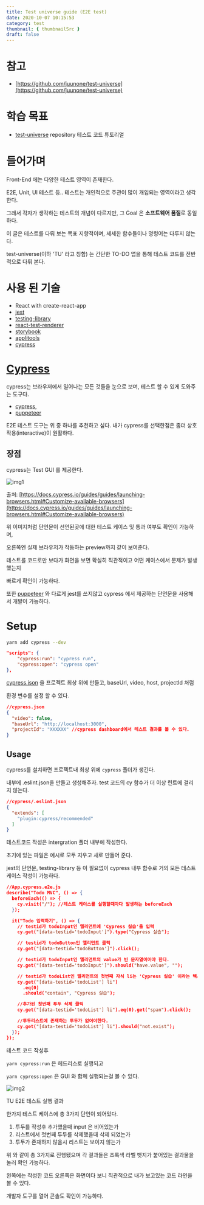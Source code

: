 ```yaml
---
title: Test universe guide (E2E test)
date: 2020-10-07 10:15:53
category: test
thumbnail: { thumbnailSrc }
draft: false
---
```


# 참고

- [https://github.com/juunone/test-universe](https://github.com/juunone/test-universe)

# 학습 목표

- [test-universe](https://github.com/juunone/test-universe) repository 테스트 코드 튜토리얼

# 들어가며

Front-End 에는 다양한 테스트 영역이 존재한다.

E2E, Unit, UI 테스트 등.. 테스트는 개인적으로 주관이 많이 개입되는 영역이라고 생각한다.

그래서 각자가 생각하는 테스트의 개념이 다르지만, 그 Goal 은 **소프트웨어 품질**로 동일하다.

이 글은 테스트를 다뤄 보는 목표 지향적이며, 세세한 함수들이나 명렁어는 다루지 않는다.

test-universe(이하 'TU' 라고 칭함) 는 간단한 TO-DO 앱을 통해 테스트 코드를 전반적으로 다뤄 본다.

# 사용 된 기술

- React with create-react-app
- [jest](https://jestjs.io/docs/en/snapshot-testing)
- [testing-library](https://testing-library.com/)
- [react-test-renderer](https://www.npmjs.com/package/react-test-renderer)
- [storybook](https://storybook.js.org/)
- [applitools](https://applitools.com/)
- [cypress](https://www.cypress.io/)

# [Cypress](https://docs.cypress.io/guides/getting-started/installing-cypress.html#Opening-Cypress)

cypress는 브라우저에서 일어나는 모든 것들을 눈으로 보며, 테스트 할 수 있게 도와주는 도구다.

- [cypress](https://docs.cypress.io/guides/getting-started/installing-cypress.html#Opening-Cypress),
- [puppeteer](https://github.com/puppeteer/puppeteer)

E2E 테스트 도구는 위 중 하나를 추천하고 싶다.
내가 cypress를 선택한점은 좀더 상호작용(interactive)이 원활하다.

## 장점

cypress는 Test GUI 를 제공한다.

![img1](./images/e2e/cypress-ex.png)

출처: [https://docs.cypress.io/guides/guides/launching-browsers.html#Customize-available-browsers](https://docs.cypress.io/guides/guides/launching-browsers.html#Customize-available-browsers)

위 이미지처럼 단언문이 선언된곳에 대한 테스트 케이스 및 통과 여부도 확인이 가능하며,

오른쪽엔 실제 브라우저가 작동하는 preview까지 같이 보여준다.

테스트를 코드로만 보다가 화면을 보면 확실히 직관적이고 어떤 케이스에서 문제가 발생했는지

빠르게 확인이 가능하다.

또한 [puppeteer](https://github.com/puppeteer/puppeteer) 와 다르게 jest를 쓰지않고 cypress 에서 제공하는 단언문을 사용해서 개발이 가능하다.

# Setup

```bash
yarn add cypress --dev
```

```json
"scripts": {
    "cypress:run": "cypress run",
    "cypress:open": "cypress open"
},
```

[cypress.json](https://docs.cypress.io/guides/guides/environment-variables.html#Option-2-cypress-env-json) 을 프로젝트 최상 위에 만들고, baseUrl, video, host, projectId 처럼

환경 변수를 설정 할 수 있다.

```json
//cypress.json
{
  "video": false,
  "baseUrl": "http://localhost:3000",
  "projectId": "XXXXXX" //cypress dashboard에서 테스트 결과를 볼 수 있다.
}
```

## Usage

cypress를 설치하면 프로젝트내 최상 위에  `cypress` 폴더가 생긴다.

내부에 .eslint.json을 만들고 생성해주자. test 코드의 cy 함수가 더 이상 린트에 걸리지 않는다.

```json
//cypress/.eslint.json
{
  "extends": [
    "plugin:cypress/recommended"
  ]
}
```

테스트코드 작성은 intergration 폴더 내부에 작성한다.

초기에 있는 파일은 예시로 모두 지우고 새로 만들어 준다.

jest의 단언문, testing-library 등 이 필요없이 cypress 내부 함수로 거의 모든 테스트 케이스 작성이 가능하다.

```json
//App.cypress.e2e.js
describe("Todo MVC", () => {
  beforeEach(() => {
    cy.visit("/"); //테스트 케이스를 실행할때마다 발생하는 beforeEach
  });

  it("Todo 입력하기", () => {
    // testid가 todoInput인 엘리먼트에 'Cypress 실습'을 입력
    cy.get("[data-testid='todoInput']").type("Cypress 실습");

    // testid가 todoButton인 엘리먼트 클릭
    cy.get("[data-testid='todoButton']").click();

    // testid가 todoInput인 엘리먼트의 value가 빈 문자열이어야 한다.
    cy.get("[data-testid='todoInput']").should("have.value", "");

    // testid가 todoList인 엘리먼트의 첫번째 자식 li는 'Cypress 실습' 이라는 텍스트를 포함한다.
    cy.get("[data-testid='todoList'] li")
      .eq(0)
      .should("contain", "Cypress 실습");

    //추가된 첫번째 투두 삭제 클릭
    cy.get("[data-testid='todoList'] li").eq(0).get("span").click();

    //투두리스트에 존재하는 투두가 없어야한다.
    cy.get("[data-testid='todoList'] li").should("not.exist");
  });
});
```

테스트 코드 작성후

`yarn cypress:run` 은 헤드리스로 실행되고

`yarn cypress:open` 은 GUI 와 함께 실행되는걸 볼 수 있다.

![img2](./images/e2e/cypress-1.png)

TU E2E 테스트 실행 결과

한가지 테스트 케이스에 총 3가지 단언이 되어있다.

1. 투두를 작성후 추가했을때 input 은 비어있는가
2. 리스트에서 첫번째 투두를 삭제했을때 삭제 되었는가
3. 투두가 존재하지 않을시 리스트는 보이지 않는가

위 와 같이 총 3가지로 진행됐으며 각 결과들은 초록색 라벨 뱃지가 붙어있는 결과물을 눌러 확인 가능하다.

왼쪽에는 작성한 코드 오른쪽은 화면이다 보니 직관적으로 내가 보고있는 코드 라인을 볼 수 있다.

개발자 도구를 열어 콘솔도 확인이 가능하다.
